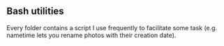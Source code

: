 ## Bash utilities

Every folder contains a script I use frequently to facilitate some task (e.g. nametime lets you rename photos with their creation date). 
